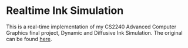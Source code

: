 # Realtime Ink Simulation
This is a real-time implementation of my CS2240 Advanced Computer Graphics final project, Dynamic and Diffusive Ink Simulation. The original can be found [here](https://github.com/gizmo1479/DaDDi/tree/prev-commit). 


